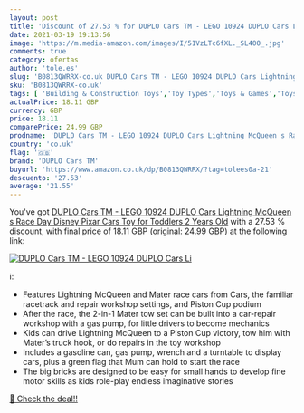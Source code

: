 ```yaml
---
layout: post
title: 'Discount of 27.53 % for DUPLO Cars TM - LEGO 10924 DUPLO Cars Li'
date: 2021-03-19 19:13:56
image: 'https://m.media-amazon.com/images/I/51VzLTc6fXL._SL400_.jpg'
comments: true
category: ofertas
author: 'tole.es'
slug: 'B0813QWRRX-co.uk DUPLO Cars TM - LEGO 10924 DUPLO Cars Lightning McQueen...'
sku: 'B0813QWRRX-co.uk'
tags: [ 'Building & Construction Toys','Toy Types','Toys & Games','Toys Store','duplo cars tm','lego', ]
actualPrice: 18.11 GBP
currency: GBP
price: 18.11
comparePrice: 24.99 GBP
prodname: 'DUPLO Cars TM - LEGO 10924 DUPLO Cars Lightning McQueen s Race Day Disney Pixar Cars Toy for Toddlers 2 Years Old'
country: 'co.uk'
flag: '🇬🇧'
brand: 'DUPLO Cars TM'
buyurl: 'https://www.amazon.co.uk/dp/B0813QWRRX/?tag=tolees0a-21'
descuento: '27.53'
average: '21.55'
---
```


You've got [DUPLO Cars TM - LEGO 10924 DUPLO Cars Lightning McQueen s Race Day Disney Pixar Cars Toy for Toddlers 2 Years Old](https://www.amazon.co.uk/dp/B0813QWRRX/?tag=tolees0a-21) with a  27.53 % discount, with final price of 18.11 GBP (original: 24.99 GBP) at the following link:

[![DUPLO Cars TM - LEGO 10924 DUPLO Cars Li](https://m.media-amazon.com/images/I/51VzLTc6fXL._SL400_.jpg)](https://www.amazon.co.uk/dp/B0813QWRRX/?tag=tolees0a-21)

ℹ️:

- Features Lightning McQueen and Mater race cars from Cars, the familiar racetrack and repair workshop settings, and Piston Cup podium
- After the race, the 2-in-1 Mater tow set can be built into a car-repair workshop with a gas pump, for little drivers to become mechanics
- Kids can drive Lightning McQueen to a Piston Cup victory, tow him with Mater’s truck hook, or do repairs in the toy workshop
- Includes a gasoline can, gas pump, wrench and a turntable to display cars, plus a green flag that Mum can hold to start the race
- The big bricks are designed to be easy for small hands to develop fine motor skills as kids role-play endless imaginative stories

[🛒 Check the deal!!](https://www.amazon.co.uk/dp/B0813QWRRX/?tag=tolees0a-21)
